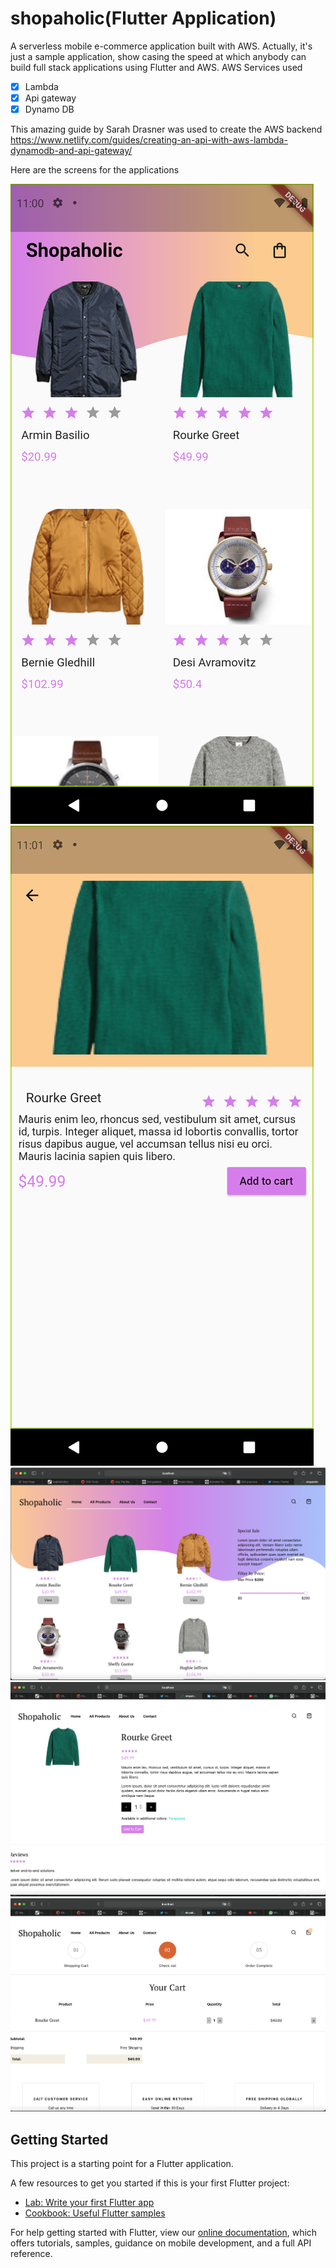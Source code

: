 # shopaholic(Flutter Application)

A serverless mobile e-commerce application built with AWS.
Actually, it's just a sample application, show casing the speed at which anybody can build full stack applications using Flutter and AWS. 
AWS Services used
- [x] Lambda
- [x] Api gateway
- [x] Dynamo DB

This amazing guide by Sarah Drasner was used to create the AWS backend
https://www.netlify.com/guides/creating-an-api-with-aws-lambda-dynamodb-and-api-gateway/

Here are the screens for the applications

![alt text](https://raw.githubusercontent.com/trey-rosius/shopaholic_mobile/master/assets/screen1.png)
![alt text](https://raw.githubusercontent.com/trey-rosius/shopaholic_mobile/master/assets/screen2.png)
![alt text](https://raw.githubusercontent.com/trey-rosius/shopaholic_mobile/master/assets/web_screen1.png)
![alt text](https://raw.githubusercontent.com/trey-rosius/shopaholic_mobile/master/assets/web_screen2.png)
![alt text](https://raw.githubusercontent.com/trey-rosius/shopaholic_mobile/master/assets/web_screen3.png)

## Getting Started

This project is a starting point for a Flutter application.

A few resources to get you started if this is your first Flutter project:

- [Lab: Write your first Flutter app](https://flutter.dev/docs/get-started/codelab)
- [Cookbook: Useful Flutter samples](https://flutter.dev/docs/cookbook)

For help getting started with Flutter, view our
[online documentation](https://flutter.dev/docs), which offers tutorials,
samples, guidance on mobile development, and a full API reference.
